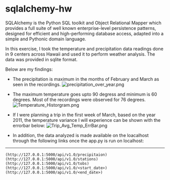 # sqlalchemy-hw

SQLAlchemy is the Python SQL toolkit and Object Relational Mapper which provides a full suite of well known enterprise-level persistence patterns, designed for efficient and high-performing database access, adapted into a simple and Pythonic domain language.

In this exercise, I took the temperature and precipitation data readings done in 9 centers across Hawaii and used it to perform weather analysis. The data was provided in sqlite format.

Below are my findings:

* The precipitation is maximum in the months of February and March as seen in the recordings.
![precipitation_over_year.png](Images\precipitation_over_year.png)

* The maximum temperature goes upto 90 degress and minimum is 60 degrees. Most of the recordings were observed for 76 degrees.
![Temperature_Historgram.png](Images\Temperature_Historgram.png)

* If I were planning a trip in the first week of March, based on the year 2011, the temperature variance I will experience can be shown with the errorbar below:
![Trip_Avg_Temp_ErrBar.png](Images\Trip_Avg_Temp_ErrBar.png)

* In addition, the data analyzed is made available on the loacalhost through the following links once the app.py is run on localhost:
-------------------------------------------------------------------------
```
(http://127.0.0.1:5000/api/v1.0/precipitaion)
(http://127.0.0.1:5000/api/v1.0/stations)
(http://127.0.0.1:5000/api/v1.0/tobs)
(http://127.0.0.1:5000/api/v1.0/<start_date>)
(http://127.0.0.1:5000/api/v1.0/<end_date>)
```